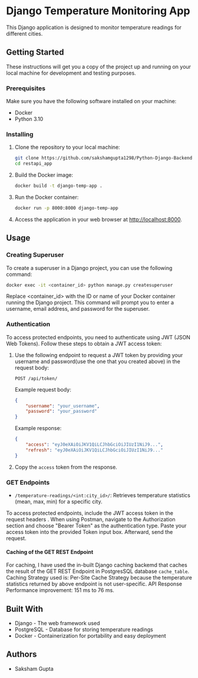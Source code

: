 # Django Temperature Monitoring App

This Django application is designed to monitor temperature readings for different cities.

## Getting Started

These instructions will get you a copy of the project up and running on your local machine for development and testing purposes.

### Prerequisites

Make sure you have the following software installed on your machine:

- Docker
- Python 3.10

### Installing

1. Clone the repository to your local machine:

    ```bash
    git clone https://github.com/sakshamgupta1298/Python-Django-Backend.git
    cd restapi_app
    ```

2. Build the Docker image:

    ```bash
    docker build -t django-temp-app .
    ```

3. Run the Docker container:

    ```bash
    docker run -p 8000:8000 django-temp-app
    ```

4. Access the application in your web browser at [http://localhost:8000](http://localhost:8000).

## Usage

### Creating Superuser

To create a superuser in a Django project, you can use the following command:

```bash
docker exec -it <container_id> python manage.py createsuperuser
```
Replace <container_id> with the ID or name of your Docker container running the Django project. This command will prompt you to enter a username, email address, and password for the superuser.


### Authentication

To access protected endpoints, you need to authenticate using JWT (JSON Web Tokens). Follow these steps to obtain a JWT access token:

1. Use the following endpoint to request a JWT token by providing your username and password(use the one that you created above) in the request body:

    ```
    POST /api/token/
    ```

    Example request body:
    ```json
    {
        "username": "your_username",
        "password": "your_password"
    }
    ```

    Example response:
    ```json
    {
        "access": "eyJ0eXAiOiJKV1QiLCJhbGciOiJIUzI1NiJ9...",
        "refresh": "eyJ0eXAiOiJKV1QiLCJhbGciOiJIUzI1NiJ9..."
    }
    ```

2. Copy the `access` token from the response.



### GET Endpoints

- `/temperature-readings/<int:city_id>/`: Retrieves temperature statistics (mean, max, min) for a specific city.

To access protected endpoints, include the JWT access token in the request headers .
When using Postman, navigate to the Authorization section and choose "Bearer Token" as the authentication type. Paste your access token into the provided Token input box. Afterward, send the request.

#### Caching of the GET REST Endpoint
For caching, I have used the in-built Django caching backemd that caches the result of the GET REST Endpoint in PostgresSQL database `cache_table`. Caching Strategy used is: Per-Site Cache Strategy because the temperature statistics returned by above endpoint is not user-specific.
API Response Performance improvement: 151 ms to 76 ms.

## Built With

- Django - The web framework used
- PostgreSQL - Database for storing temperature readings
- Docker - Containerization for portability and easy deployment

## Authors
- Saksham Gupta


